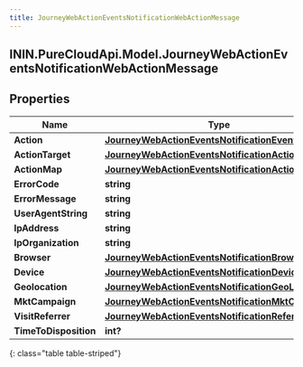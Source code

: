 ```yaml
---
title: JourneyWebActionEventsNotificationWebActionMessage
---
```

## ININ.PureCloudApi.Model.JourneyWebActionEventsNotificationWebActionMessage

## Properties

|Name | Type | Description | Notes|
|------------ | ------------- | ------------- | -------------|
| **Action** | [**JourneyWebActionEventsNotificationEventAction**](JourneyWebActionEventsNotificationEventAction.html) |  | [optional] |
| **ActionTarget** | [**JourneyWebActionEventsNotificationActionTarget**](JourneyWebActionEventsNotificationActionTarget.html) |  | [optional] |
| **ActionMap** | [**JourneyWebActionEventsNotificationActionMap**](JourneyWebActionEventsNotificationActionMap.html) |  | [optional] |
| **ErrorCode** | **string** |  | [optional] |
| **ErrorMessage** | **string** |  | [optional] |
| **UserAgentString** | **string** |  | [optional] |
| **IpAddress** | **string** |  | [optional] |
| **IpOrganization** | **string** |  | [optional] |
| **Browser** | [**JourneyWebActionEventsNotificationBrowser**](JourneyWebActionEventsNotificationBrowser.html) |  | [optional] |
| **Device** | [**JourneyWebActionEventsNotificationDevice**](JourneyWebActionEventsNotificationDevice.html) |  | [optional] |
| **Geolocation** | [**JourneyWebActionEventsNotificationGeoLocation**](JourneyWebActionEventsNotificationGeoLocation.html) |  | [optional] |
| **MktCampaign** | [**JourneyWebActionEventsNotificationMktCampaign**](JourneyWebActionEventsNotificationMktCampaign.html) |  | [optional] |
| **VisitReferrer** | [**JourneyWebActionEventsNotificationReferrer**](JourneyWebActionEventsNotificationReferrer.html) |  | [optional] |
| **TimeToDisposition** | **int?** |  | [optional] |
{: class="table table-striped"}


